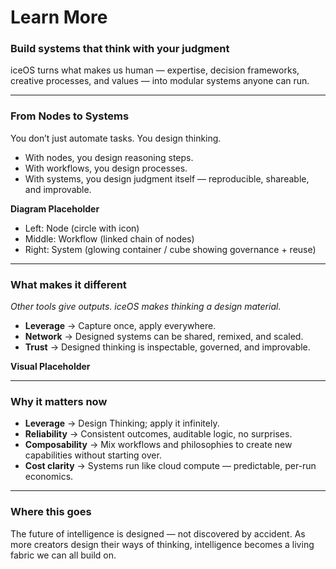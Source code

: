 # **Learn More**

### **Build systems that think with your judgment**

iceOS turns what makes us human — expertise, decision frameworks, creative processes, and values — into modular systems anyone can run.

---

### **From Nodes to Systems**

You don’t just automate tasks. You design thinking.

- With nodes, you design reasoning steps.
- With workflows, you design processes.
- With systems, you design judgment itself — reproducible, shareable, and improvable.

**Diagram Placeholder**

- Left: Node (circle with icon)
- Middle: Workflow (linked chain of nodes)
- Right: System (glowing container / cube showing governance + reuse)

---

### **What makes it different**

*Other tools give outputs. iceOS makes thinking a design material.*

- **Leverage** → Capture once, apply everywhere.
- **Network** → Designed systems can be shared, remixed, and scaled.
- **Trust** → Designed thinking is inspectable, governed, and improvable.

**Visual Placeholder**

---

### **Why it matters now**

- **Leverage** → Design Thinking; apply it infinitely.
- **Reliability** → Consistent outcomes, auditable logic, no surprises.
- **Composability** → Mix workflows and philosophies to create new capabilities without starting over.
- **Cost clarity** → Systems run like cloud compute — predictable, per-run economics.

---

### **Where this goes**

The future of intelligence is designed — not discovered by accident. As more creators design their ways of thinking, intelligence becomes a living fabric we can all build on.
